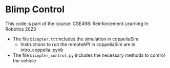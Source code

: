 


# Blimp Control
This code is part of the course: CSE498: Reinforcement Learning In Robotics 2023

* The file ``bicopter.ttt``includes the simulation in coppeliaSim.
  * Instructions to run the remoteAPI in coppeliaSim are in intro_coppelia.ipynb
* The file ``bicopter_control.py`` includes the necessary methods to control the vehicle

